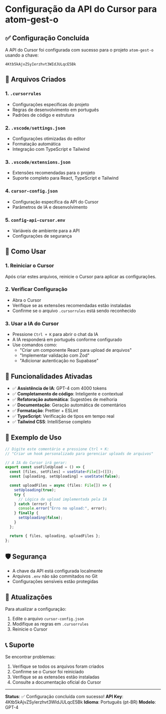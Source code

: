 # Configuração da API do Cursor para atom-gest-o

## ✅ Configuração Concluída

A API do Cursor foi configurada com sucesso para o projeto `atom-gest-o` usando a chave:

```
4Ktb5kAjvZSyIerzhvt3WIdJULqcE5Bk
```

## 📁 Arquivos Criados

### 1. `.cursorrules`

- Configurações específicas do projeto
- Regras de desenvolvimento em português
- Padrões de código e estrutura

### 2. `.vscode/settings.json`

- Configurações otimizadas do editor
- Formatação automática
- Integração com TypeScript e Tailwind

### 3. `.vscode/extensions.json`

- Extensões recomendadas para o projeto
- Suporte completo para React, TypeScript e Tailwind

### 4. `cursor-config.json`

- Configuração específica da API do Cursor
- Parâmetros de IA e desenvolvimento

### 5. `config-api-cursor.env`

- Variáveis de ambiente para a API
- Configurações de segurança

## 🚀 Como Usar

### 1. **Reiniciar o Cursor**

Após criar estes arquivos, reinicie o Cursor para aplicar as configurações.

### 2. **Verificar Configuração**

- Abra o Cursor
- Verifique se as extensões recomendadas estão instaladas
- Confirme se o arquivo `.cursorrules` está sendo reconhecido

### 3. **Usar a IA do Cursor**

- Pressione `Ctrl + K` para abrir o chat da IA
- A IA responderá em português conforme configurado
- Use comandos como:
  - "Criar um componente React para upload de arquivos"
  - "Implementar validação com Zod"
  - "Adicionar autenticação no Supabase"

## 🔧 Funcionalidades Ativadas

- ✅ **Assistência de IA**: GPT-4 com 4000 tokens
- ✅ **Completamento de código**: Inteligente e contextual
- ✅ **Refatoração automática**: Sugestões de melhoria
- ✅ **Documentação**: Geração automática de comentários
- ✅ **Formatação**: Prettier + ESLint
- ✅ **TypeScript**: Verificação de tipos em tempo real
- ✅ **Tailwind CSS**: IntelliSense completo

## 📝 Exemplo de Uso

```typescript
// Digite este comentário e pressione Ctrl + K:
// "Criar um hook personalizado para gerenciar uploads de arquivos"

// A IA do Cursor irá gerar:
export const useFileUpload = () => {
  const [files, setFiles] = useState<File[]>([]);
  const [uploading, setUploading] = useState(false);

  const uploadFiles = async (files: File[]) => {
    setUploading(true);
    try {
      // Lógica de upload implementada pela IA
    } catch (error) {
      console.error("Erro no upload:", error);
    } finally {
      setUploading(false);
    }
  };

  return { files, uploading, uploadFiles };
};
```

## 🛡️ Segurança

- A chave da API está configurada localmente
- Arquivos `.env` não são commitados no Git
- Configurações sensíveis estão protegidas

## 🔄 Atualizações

Para atualizar a configuração:

1. Edite o arquivo `cursor-config.json`
2. Modifique as regras em `.cursorrules`
3. Reinicie o Cursor

## 📞 Suporte

Se encontrar problemas:

1. Verifique se todos os arquivos foram criados
2. Confirme se o Cursor foi reiniciado
3. Verifique se as extensões estão instaladas
4. Consulte a documentação oficial do Cursor

---

**Status**: ✅ Configuração concluída com sucesso!
**API Key**: 4Ktb5kAjvZSyIerzhvt3WIdJULqcE5Bk
**Idioma**: Português (pt-BR)
**Modelo**: GPT-4


